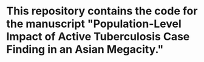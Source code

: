 This repository contains the code for the manuscript "Population-Level Impact of Active Tuberculosis Case Finding in an Asian Megacity."
===============
